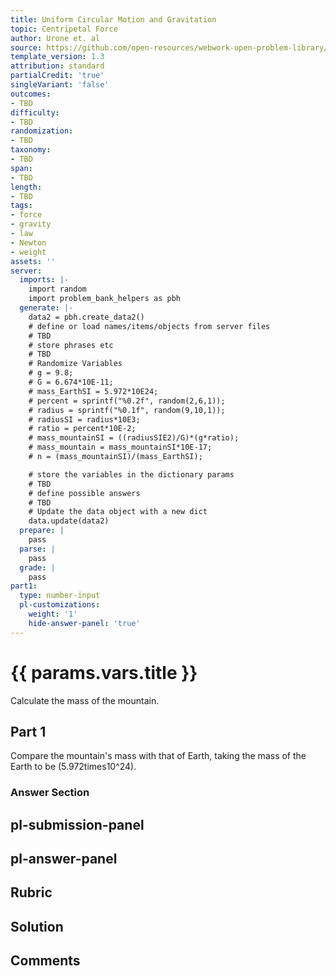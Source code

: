 ```yaml
---
title: Uniform Circular Motion and Gravitation
topic: Centripetal Force
author: Urone et. al
source: https://github.com/open-resources/webwork-open-problem-library/tree/master/Contrib/BrockPhysics/College_Physics_Urone/6.Uniform_Circular_Motion_and_Gravitation/Newtons_Universal_Law_of_Gravitation/NU_U17-06-05-010.pg
template_version: 1.3
attribution: standard
partialCredit: 'true'
singleVariant: 'false'
outcomes:
- TBD
difficulty:
- TBD
randomization:
- TBD
taxonomy:
- TBD
span:
- TBD
length:
- TBD
tags:
- force
- gravity
- law
- Newton
- weight
assets: ''
server:
  imports: |-
    import random
    import problem_bank_helpers as pbh
  generate: |-
    data2 = pbh.create_data2()
    # define or load names/items/objects from server files
    # TBD
    # store phrases etc
    # TBD
    # Randomize Variables
    # g = 9.8;
    # G = 6.674*10E-11;
    # mass_EarthSI = 5.972*10E24;
    # percent = sprintf("%0.2f", random(2,6,1));
    # radius = sprintf("%0.1f", random(9,10,1));
    # radiusSI = radius*10E3;
    # ratio = percent*10E-2;
    # mass_mountainSI = ((radiusSIE2)/G)*(g*ratio);
    # mass_mountain = mass_mountainSI*10E-17;
    # n = (mass_mountainSI)/(mass_EarthSI);

    # store the variables in the dictionary params
    # TBD
    # define possible answers
    # TBD
    # Update the data object with a new dict
    data.update(data2)
  prepare: |
    pass
  parse: |
    pass
  grade: |
    pass
part1:
  type: number-input
  pl-customizations:
    weight: '1'
    hide-answer-panel: 'true'
---
```


# {{ params.vars.title }} 


Calculate the mass of the mountain.

## Part 1 
Compare the mountain's mass with that of Earth, taking the mass of the Earth to be (5.972times10^24). 


 ### Answer Section


## pl-submission-panel 


## pl-answer-panel 


## Rubric 


## Solution 


## Comments 


